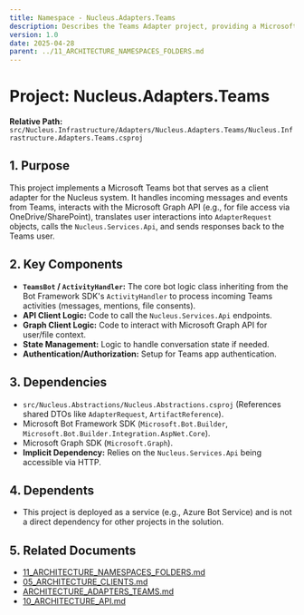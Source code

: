 ```yaml
---
title: Namespace - Nucleus.Adapters.Teams
description: Describes the Teams Adapter project, providing a Microsoft Teams bot interface for interacting with the Nucleus API.
version: 1.0
date: 2025-04-28
parent: ../11_ARCHITECTURE_NAMESPACES_FOLDERS.md
---
```


# Project: Nucleus.Adapters.Teams

**Relative Path:** `src/Nucleus.Infrastructure/Adapters/Nucleus.Adapters.Teams/Nucleus.Infrastructure.Adapters.Teams.csproj`

## 1. Purpose

This project implements a Microsoft Teams bot that serves as a client adapter for the Nucleus system. It handles incoming messages and events from Teams, interacts with the Microsoft Graph API (e.g., for file access via OneDrive/SharePoint), translates user interactions into `AdapterRequest` objects, calls the `Nucleus.Services.Api`, and sends responses back to the Teams user.

## 2. Key Components

*   **`TeamsBot` / `ActivityHandler`:** The core bot logic class inheriting from the Bot Framework SDK's `ActivityHandler` to process incoming Teams activities (messages, mentions, file consents).
*   **API Client Logic:** Code to call the `Nucleus.Services.Api` endpoints.
*   **Graph Client Logic:** Code to interact with Microsoft Graph API for user/file context.
*   **State Management:** Logic to handle conversation state if needed.
*   **Authentication/Authorization:** Setup for Teams app authentication.

## 3. Dependencies

*   `src/Nucleus.Abstractions/Nucleus.Abstractions.csproj` (References shared DTOs like `AdapterRequest`, `ArtifactReference`).
*   Microsoft Bot Framework SDK (`Microsoft.Bot.Builder`, `Microsoft.Bot.Builder.Integration.AspNet.Core`).
*   Microsoft Graph SDK (`Microsoft.Graph`).
*   **Implicit Dependency:** Relies on the `Nucleus.Services.Api` being accessible via HTTP.

## 4. Dependents

*   This project is deployed as a service (e.g., Azure Bot Service) and is not a direct dependency for other projects in the solution.

## 5. Related Documents

*   [11_ARCHITECTURE_NAMESPACES_FOLDERS.md](../11_ARCHITECTURE_NAMESPACES_FOLDERS.md)
*   [05_ARCHITECTURE_CLIENTS.md](../05_ARCHITECTURE_CLIENTS.md)
*   [ARCHITECTURE_ADAPTERS_TEAMS.md](../ClientAdapters/ARCHITECTURE_ADAPTERS_TEAMS.md)
*   [10_ARCHITECTURE_API.md](../10_ARCHITECTURE_API.md)
